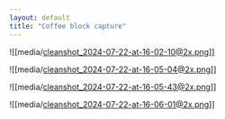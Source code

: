 ```yaml
---
layout: default
title: "Coffee block capture"
---
```





![[media/cleanshot_2024-07-22-at-16-02-10@2x.png]]



![[media/cleanshot_2024-07-22-at-16-05-04@2x.png]]


![[media/cleanshot_2024-07-22-at-16-05-43@2x.png]]


![[media/cleanshot_2024-07-22-at-16-06-01@2x.png]]